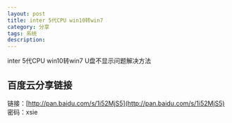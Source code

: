 ```yaml
---
layout: post
title: inter 5代CPU win10转win7
category: 分享
tags: 系统
description: 
---
```


inter 5代CPU win10转win7 U盘不显示问题解决方法

## 百度云分享链接

链接：[http://pan.baidu.com/s/1i52MjS5](http://pan.baidu.com/s/1i52MjS5) 密码：xsie
 

	
